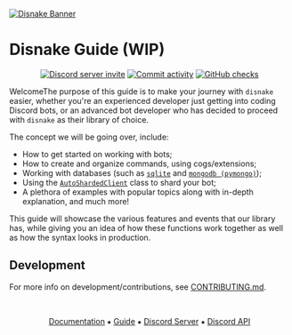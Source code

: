 [![Disnake Banner](https://raw.githubusercontent.com/DisnakeDev/guide/main/docs/assets/disnake-readme-banner.png)](https://disnake.dev/)

# Disnake Guide (WIP)

<p align="center">
    <a href="https://discord.gg/gJDbCw8aQy"><img src="https://img.shields.io/discord/808030843078836254?style=flat-square&color=5865f2&logo=discord&logoColor=ffffff&label=discord" alt="Discord server invite" /></a>
    <a href="https://github.com/DisnakeDev/disnake/commits"><img src="https://img.shields.io/github/commit-activity/w/DisnakeDev/guide.svg?style=flat-square" alt="Commit activity" /></a>
    <a href="https://guide.disnake.dev/"><img src="https://img.shields.io/github/deployments/DisnakeDev/guide/github-pages?style=flat-square&color=blue" alt="GitHub checks" /></a>
</p>

WelcomeThe purpose of this guide is to make your journey with `disnake` easier, whether you're an experienced developer
just getting into coding Discord bots, or an advanced bot developer who has decided to proceed with `disnake` as their
library of choice.

The concept we will be going over, include:

-   How to get started on working with bots;
-   How to create and organize commands, using cogs/extensions;
-   Working with databases (such as [`sqlite`][sqlite-docs] and [`mongodb (pymongo)`][mongodb-docs]);
-   Using the [`AutoShardedClient`](https://disnake.readthedocs.io/en/latest/api.html#disnake.AutoShardedClient) class
    to shard your bot;
-   A plethora of examples with popular topics along with in-depth explanation, and much more!

[sqlite-docs]: https://docs.python.org/3/library/sqlite3.html
[mongodb-docs]: https://pymongo.readthedocs.io/en/stable

This guide will showcase the various features and events that our library has, while giving you an idea of how these
functions work together as well as how the syntax looks in production.

## Development

For more info on development/contributions, see [CONTRIBUTING.md](./CONTRIBUTING.md).

<br>
<p align="center">
    <a href="https://docs.disnake.dev/">Documentation</a>
    ⁕
    <a href="https://guide.disnake.dev/">Guide</a>
    ⁕
    <a href="https://discord.gg/gJDbCw8aQy">Discord Server</a>
    ⁕
    <a href="https://discord.gg/discord-api">Discord API</a>
</p>
<br>
